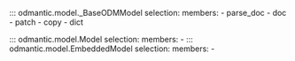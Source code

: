 ::: odmantic.model._BaseODMModel
    selection:
        members:
          - parse_doc
          - doc
          - patch
          - copy
          - dict

::: odmantic.model.Model
    selection:
        members:
          -
::: odmantic.model.EmbeddedModel
    selection:
        members:
          -
